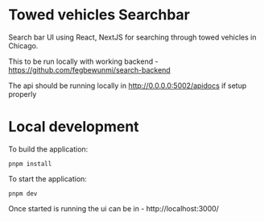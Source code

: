# Towed vehicles Searchbar

Search bar UI using React, NextJS for searching through towed vehicles in Chicago.

This to be run locally with working backend - https://github.com/fegbewunmi/search-backend

The api should be running locally in http://0.0.0.0:5002/apidocs if setup properly

# Local development

To build the application:

```
pnpm install
```

To start the application:

```
pnpm dev
```

Once started is running the ui can be in - http://localhost:3000/
